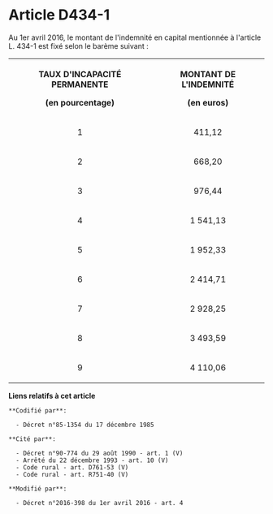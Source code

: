 # Article D434-1

Au 1er avril 2016, le montant de l'indemnité en capital mentionnée à l'article L. 434-1 est fixé selon le barème suivant :

<table>
  <tbody>
    <tr>
      <th>

TAUX D'INCAPACITÉ PERMANENTE 

(en pourcentage)

</th>
      <th>

MONTANT DE L'INDEMNITÉ 

(en euros)

</th>
    </tr>
    <tr>
      <td align="center">

1

</td>
      <td align="center">

411,12

</td>
    </tr>
    <tr>
      <td align="center">

2

</td>
      <td align="center">

668,20

</td>
    </tr>
    <tr>
      <td align="center">

3

</td>
      <td align="center">

976,44

</td>
    </tr>
    <tr>
      <td align="center">

4

</td>
      <td align="center">

1 541,13

</td>
    </tr>
    <tr>
      <td align="center">

5

</td>
      <td align="center">

1 952,33

</td>
    </tr>
    <tr>
      <td align="center">

6

</td>
      <td align="center">

2 414,71

</td>
    </tr>
    <tr>
      <td align="center">

7

</td>
      <td align="center">

2 928,25

</td>
    </tr>
    <tr>
      <td align="center">

8

</td>
      <td align="center">

3 493,59

</td>
    </tr>
    <tr>
      <td align="center">

9

</td>
      <td align="center">

4 110,06

</td>
    </tr>
  </tbody>
</table>

**Liens relatifs à cet article**

	**Codifié par**:

	  - Décret n°85-1354 du 17 décembre 1985

	**Cité par**:

	  - Décret n°90-774 du 29 août 1990 - art. 1 (V)
	  - Arrêté du 22 décembre 1993 - art. 10 (V)
	  - Code rural - art. D761-53 (V)
	  - Code rural - art. R751-40 (V)

	**Modifié par**:

	  - Décret n°2016-398 du 1er avril 2016 - art. 4
